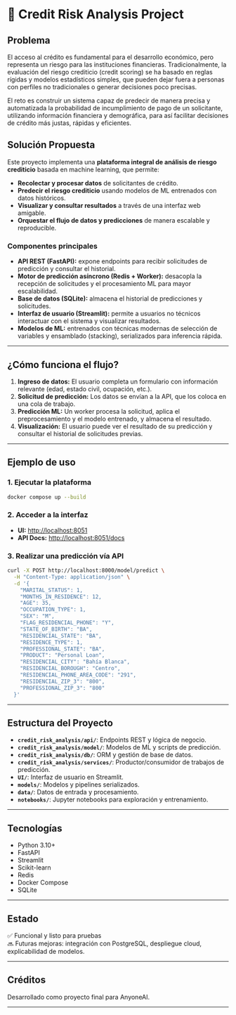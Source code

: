 # 🧠 Credit Risk Analysis Project

## Problema

El acceso al crédito es fundamental para el desarrollo económico, pero representa un riesgo para las instituciones financieras. Tradicionalmente, la evaluación del riesgo crediticio (credit scoring) se ha basado en reglas rígidas y modelos estadísticos simples, que pueden dejar fuera a personas con perfiles no tradicionales o generar decisiones poco precisas.

El reto es construir un sistema capaz de predecir de manera precisa y automatizada la probabilidad de incumplimiento de pago de un solicitante, utilizando información financiera y demográfica, para así facilitar decisiones de crédito más justas, rápidas y eficientes.

## Solución Propuesta

Este proyecto implementa una **plataforma integral de análisis de riesgo crediticio** basada en machine learning, que permite:

- **Recolectar y procesar datos** de solicitantes de crédito.
- **Predecir el riesgo crediticio** usando modelos de ML entrenados con datos históricos.
- **Visualizar y consultar resultados** a través de una interfaz web amigable.
- **Orquestar el flujo de datos y predicciones** de manera escalable y reproducible.

### Componentes principales

- **API REST (FastAPI):** expone endpoints para recibir solicitudes de predicción y consultar el historial.
- **Motor de predicción asíncrono (Redis + Worker):** desacopla la recepción de solicitudes y el procesamiento ML para mayor escalabilidad.
- **Base de datos (SQLite):** almacena el historial de predicciones y solicitudes.
- **Interfaz de usuario (Streamlit):** permite a usuarios no técnicos interactuar con el sistema y visualizar resultados.
- **Modelos de ML:** entrenados con técnicas modernas de selección de variables y ensamblado (stacking), serializados para inferencia rápida.

---

## ¿Cómo funciona el flujo?

1. **Ingreso de datos:** El usuario completa un formulario con información relevante (edad, estado civil, ocupación, etc.).
2. **Solicitud de predicción:** Los datos se envían a la API, que los coloca en una cola de trabajo.
3. **Predicción ML:** Un worker procesa la solicitud, aplica el preprocesamiento y el modelo entrenado, y almacena el resultado.
4. **Visualización:** El usuario puede ver el resultado de su predicción y consultar el historial de solicitudes previas.

---

## Ejemplo de uso

### 1. Ejecutar la plataforma

```bash
docker compose up --build
```

### 2. Acceder a la interfaz

- **UI:** [http://localhost:8051](http://localhost:8051)
- **API Docs:** [http://localhost:8051/docs](http://localhost:8051/docs)

### 3. Realizar una predicción vía API

```bash
curl -X POST http://localhost:8000/model/predict \
  -H "Content-Type: application/json" \
  -d '{
    "MARITAL_STATUS": 1,
    "MONTHS_IN_RESIDENCE": 12,
    "AGE": 35,
    "OCCUPATION_TYPE": 1,
    "SEX": "M",
    "FLAG_RESIDENCIAL_PHONE": "Y",
    "STATE_OF_BIRTH": "BA",
    "RESIDENCIAL_STATE": "BA",
    "RESIDENCE_TYPE": 1,
    "PROFESSIONAL_STATE": "BA",
    "PRODUCT": "Personal Loan",
    "RESIDENCIAL_CITY": "Bahía Blanca",
    "RESIDENCIAL_BOROUGH": "Centro",
    "RESIDENCIAL_PHONE_AREA_CODE": "291",
    "RESIDENCIAL_ZIP_3": "800",
    "PROFESSIONAL_ZIP_3": "800"
  }'
```

---

## Estructura del Proyecto

- **`credit_risk_analysis/api/`**: Endpoints REST y lógica de negocio.
- **`credit_risk_analysis/model/`**: Modelos de ML y scripts de predicción.
- **`credit_risk_analysis/db/`**: ORM y gestión de base de datos.
- **`credit_risk_analysis/services/`**: Productor/consumidor de trabajos de predicción.
- **`UI/`**: Interfaz de usuario en Streamlit.
- **`models/`**: Modelos y pipelines serializados.
- **`data/`**: Datos de entrada y procesamiento.
- **`notebooks/`**: Jupyter notebooks para exploración y entrenamiento.

---

## Tecnologías

- Python 3.10+
- FastAPI
- Streamlit
- Scikit-learn
- Redis
- Docker Compose
- SQLite

---

## Estado

✅ Funcional y listo para pruebas  
🔜 Futuras mejoras: integración con PostgreSQL, despliegue cloud, explicabilidad de modelos.

---

## Créditos

Desarrollado como proyecto final para AnyoneAI.

---